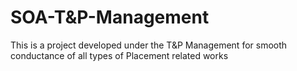 # SOA-T&P-Management
This is a project developed under the T&P Management for smooth conductance of all types of Placement related works

